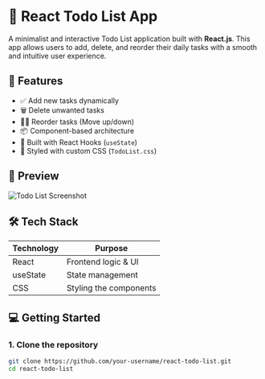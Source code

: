# 📝 React Todo List App

A minimalist and interactive Todo List application built with **React.js**. This app allows users to add, delete, and reorder their daily tasks with a smooth and intuitive user experience.

## 🚀 Features

- ✅ Add new tasks dynamically
- 🗑️ Delete unwanted tasks
- 🔼🔽 Reorder tasks (Move up/down)
- 📦 Component-based architecture
- 🎯 Built with React Hooks (`useState`)
- 💅 Styled with custom CSS (`TodoList.css`)

## 📸 Preview

![Todo List Screenshot](./screenshot.png) <!-- Add your screenshot here -->

## 🛠️ Tech Stack

| Technology | Purpose                |
|------------|------------------------|
| React      | Frontend logic & UI    |
| useState   | State management       |
| CSS        | Styling the components |

## 💻 Getting Started

### 1. Clone the repository

```bash
git clone https://github.com/your-username/react-todo-list.git
cd react-todo-list
